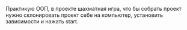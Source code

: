 Практикую ООП, в проекте шахматная игра, что бы собрать проект нужно склонировать проект себе на компьютер, установить зависимости и нажать start. 
